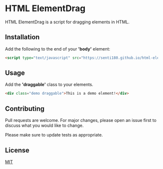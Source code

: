 # HTML ElementDrag

HTML ElementDrag is a script for dragging elements in HTML.

## Installation

Add the following to the end of your **'body'** element:

```html
<script type="text/javascript" src="https://senti180.github.io/html-elementdrag/draggable.js"></script>
```

## Usage

Add the **'draggable'** class to your elements.

```html
<div class="demo draggable">This is a demo element!</div>
```

## Contributing
Pull requests are welcome. For major changes, please open an issue first to discuss what you would like to change.

Please make sure to update tests as appropriate.

## License
[MIT](https://choosealicense.com/licenses/mit/)
